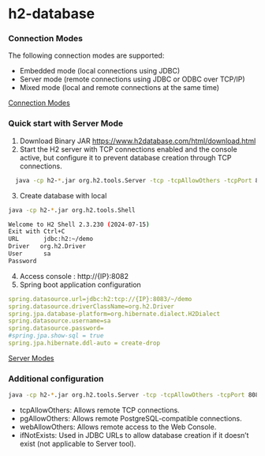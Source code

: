 # h2-database

### Connection Modes
The following connection modes are supported:
* Embedded mode (local connections using JDBC)
* Server mode (remote connections using JDBC or ODBC over TCP/IP)
* Mixed mode (local and remote connections at the same time)

[Connection Modes](https://www.h2database.com/html/features.html#connection_modes)

### Quick start with Server Mode
1. Download Binary JAR https://www.h2database.com/html/download.html
2. Start the H2 server with TCP connections enabled and the console active, but configure it to prevent database creation through TCP connections.
```sh
  java -cp h2-*.jar org.h2.tools.Server -tcp -tcpAllowOthers -tcpPort 8083 -web -webAllowOthers -webPort 8082
```
3. Create database with local
```sh
java -cp h2-*.jar org.h2.tools.Shell    

Welcome to H2 Shell 2.3.230 (2024-07-15)
Exit with Ctrl+C
URL       jdbc:h2:~/demo
Driver   org.h2.Driver
User      sa
Password  
```
4. Access console : http://{IP}:8082
5. Spring boot application configuration
```yml
spring.datasource.url=jdbc:h2:tcp://{IP}:8083/~/demo
spring.datasource.driverClassName=org.h2.Driver
spring.jpa.database-platform=org.hibernate.dialect.H2Dialect
spring.datasource.username=sa
spring.datasource.password=
#spring.jpa.show-sql = true
spring.jpa.hibernate.ddl-auto = create-drop
```

[Server Modes](https://h2database.com/html/tutorial.html#using_server)

### Additional configuration
```sh
java -cp h2-*.jar org.h2.tools.Server -tcp -tcpAllowOthers -tcpPort 8083 -pg -pgAllowOthers -pgPort 5435 -web -webAllowOthers -webPort 8082 -ifNotExists
```
* tcpAllowOthers: Allows remote TCP connections.
* pgAllowOthers: Allows remote PostgreSQL-compatible connections.
* webAllowOthers: Allows remote access to the Web Console.
* ifNotExists: Used in JDBC URLs to allow database creation if it doesn’t exist (not applicable to Server tool).
